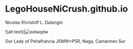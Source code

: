 # LegoHouseNiCrush.github.io
Nicolas Khristoff L. Dalangin

![alt text](![wdwqdw](https://github.com/LegoHouseNiCrush/LegoHouseNiCrush.github.io/assets/150888330/1f95b05e-3e3d-4527-93d8-e029596e9d4a)

Our Lady of Peñafrancia
J5MW+P5R, Naga, Camarines Sur

